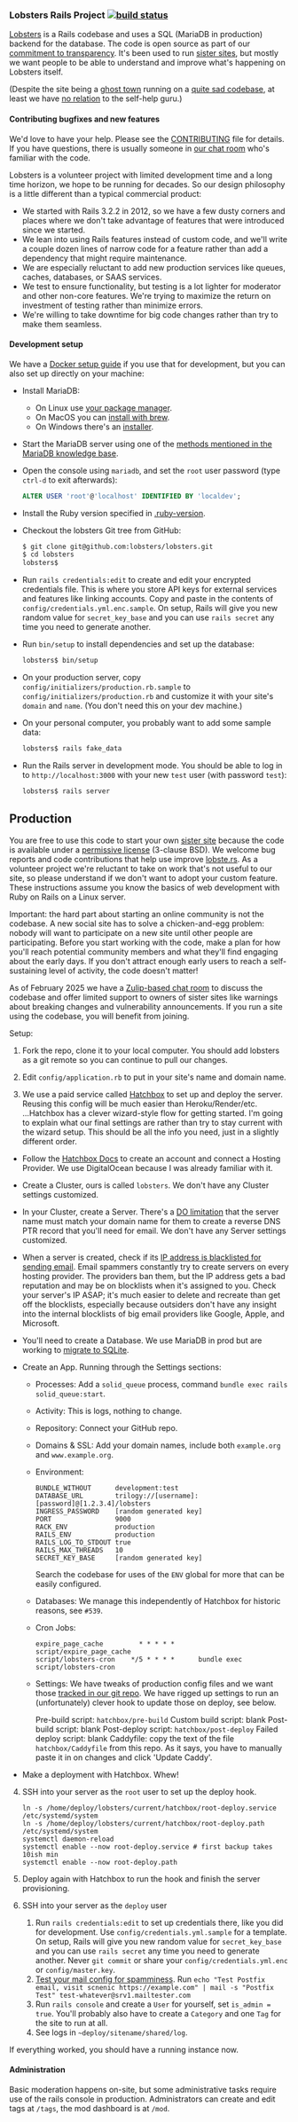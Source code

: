 ### Lobsters Rails Project [![build status](https://github.com/lobsters/lobsters/actions/workflows/check.yml/badge.svg)](https://github.com/lobsters/lobsters/actions/workflows/check.yml)

[Lobsters](https://lobste.rs) is a Rails codebase and uses a SQL (MariaDB in production) backend for the database.
The code is open source as part of our [commitment to transparency](https://lobste.rs/about#transparency).
It's been used to run [sister sites](https://github.com/lobsters/lobsters/blob/main/sister_sites.md), but mostly we want people to be able to understand and improve what's happening on Lobsters itself.

(Despite the site being a [ghost town](https://xcancel.com/webshitweekly/status/1399935275057389571) running on a [quite sad codebase](https://web.archive.org/web/20230213161624/https://old.reddit.com/r/rails/comments/6jz7tq/source_code_lobsters_a_hacker_news_clone_built/), at least we have [no relation](https://lobste.rs/about#michaelbolton) to the self-help guru.)


#### Contributing bugfixes and new features

We'd love to have your help.
Please see the [CONTRIBUTING](https://github.com/lobsters/lobsters/blob/main/CONTRIBUTING.md) file for details.
If you have questions, there is usually someone in [our chat room](https://lobste.rs/chat) who's familiar with the code.

Lobsters is a volunteer project with limited development time and a long time horizon, we hope to be running for decades.
So our design philosophy is a little different than a typical commercial product:

 * We started with Rails 3.2.2 in 2012, so we have a few dusty corners and places where we don't take advantage of features that were introduced since we started.
 * We lean into using Rails features instead of custom code, and we'll write a couple dozen lines of narrow code for a feature rather than add a dependency that might require maintenance.
 * We are especially reluctant to add new production services like queues, caches, databases, or SAAS services.
 * We test to ensure functionality, but testing is a lot lighter for moderator and other non-core features.
   We're trying to maximize the return on investment of testing rather than minimize errors.
 * We're willing to take downtime for big code changes rather than try to make them seamless.


#### Development setup

We have a [Docker setup guide](./docs/setup_with_docker.md) if you use that for development, but you can also set up directly on your machine:

* Install MariaDB:
  * On Linux use [your package manager](https://mariadb.com/kb/en/distributions-which-include-mariadb/).
  * On MacOS you can [install with brew](https://mariadb.com/kb/en/installing-mariadb-on-macos-using-homebrew/).
  * On Windows there's an [installer](https://mariadb.org/download/?t=mariadb&p=mariadb&r=11.5.2&os=Linux&cpu=x86_64&pkg=tar_gz&i=systemd&mirror=starburst_stlouis).

* Start the MariaDB server using one of the [methods mentioned in the MariaDB knowledge base](https://mariadb.com/kb/en/starting-and-stopping-mariadb-automatically/).

* Open the console using `mariadb`, and set the `root` user password (type `ctrl-d` to exit afterwards):

  ```sql
  ALTER USER 'root'@'localhost' IDENTIFIED BY 'localdev';
  ```

* Install the Ruby version specified in [.ruby-version](https://github.com/lobsters/lobsters/blob/main/.ruby-version).

* Checkout the lobsters Git tree from GitHub:

  ```sh
  $ git clone git@github.com:lobsters/lobsters.git
  $ cd lobsters
  lobsters$
  ```

* Run `rails credentials:edit` to create and edit your encrypted credentials file.
  This is where you store API keys for external services and features like linking accounts.
  Copy and paste in the contents of `config/credentials.yml.enc.sample`.
  On setup, Rails will give you new random value for `secret_key_base` and you can use `rails secret` any time you need to generate another.

* Run `bin/setup` to install dependencies and set up the database:

  ```sh
  lobsters$ bin/setup
  ```

* On your production server, copy `config/initializers/production.rb.sample`
  to `config/initializers/production.rb` and customize it with your site's
  `domain` and `name`. (You don't need this on your dev machine.)

* On your personal computer, you probably want to add some sample data:

  ```sh
  lobsters$ rails fake_data
  ```

* Run the Rails server in development mode.
  You should be able to log in to `http://localhost:3000` with your new `test` user (with password `test`):

  ```sh
  lobsters$ rails server
  ```

## Production

You are free to use this code to start your own [sister site](/sister_sites.md)
because the code is available under a [permissive license](https://github.com/lobsters/lobsters/blob/main/LICENSE) (3-clause BSD).
We welcome bug reports and code contributions that help use improve [lobste.rs](https://lobste.rs).
As a volunteer project we're reluctant to take on work that's not useful to our site, so please understand if we don't want to adopt your custom feature.
These instructions assume you know the basics of web development with Ruby on Rails on a Linux server.

Important: the hard part about starting an online community is not the codebase.
A new social site has to solve a chicken-and-egg problem:
nobody will want to participate on a new site until other people are participating.
Before you start working with the code, make a plan for how you'll reach potential community members and what they'll find engaging about the early days.
If you don't attract enough early users to reach a self-sustaining level of activity, the code doesn't matter!

As of February 2025 we have a [Zulip-based chat room](https://lobsters.zulipchat.com) to discuss the codebase and offer limited support to owners of sister sites like warnings about breaking changes and vulnerability announcements.
If you run a site using the codebase, you will benefit from joining.

Setup:

1. Fork the repo, clone it to your local computer.
   You should add lobsters as a git remote so you can continue to pull our changes.

2. Edit `config/application.rb` to put in your site's name and domain name.

3. We use a paid service called [Hatchbox](https://hatchbox.io) to set up and deploy the server.
   Reusing this config will be much easier than Heroku/Render/etc.
...Hatchbox has a clever wizard-style flow for getting started.
   I'm going to explain what our final settings are rather than try to stay current with the wizard setup.
   This should be all the info you need, just in a slightly different order.

  * Follow the [Hatchbox Docs](https://hatchbox.relationkit.io/) to create an account and connect a Hosting Provider.
    We use DigitalOcean because I was already familiar with it.
  * Create a Cluster, ours is called `lobsters`.
    We don't have any Cluster settings customized.
  * In your Cluster, create a Server.
    There's a [DO limitation](https://www.digitalocean.com/community/questions/how-do-i-create-a-reverse-dns-ptr-record) that the server name must match your domain name for them to create a reverse DNS PTR record that you'll need for email.
    We don't have any Server settings customized.
  * When a server is created, check if its [IP address is blacklisted for sending email](https://dnschecker.org/ip-blacklist-checker.php?query=68.183.100.95).
    Email spammers constantly try to create servers on every hosting provider.
    The providers ban them, but the IP address gets a bad reputation and may be on blocklists when it's assigned to you.
    Check your server's IP ASAP; it's much easier to delete and recreate than get off the blocklists, especially because outsiders don't have any insight into the internal blocklists of big email providers like Google, Apple, and Microsoft.
  * You'll need to create a Database.
    We use MariaDB in prod but are working to [migrate to SQLite](https://github.com/lobsters/lobsters/issues/539).
  * Create an App. Running through the Settings sections:
    * Processes: Add a `solid_queue` process, command `bundle exec rails solid_queue:start`.
    * Activity: This is logs, nothing to change.
    * Repository: Connect your GitHub repo.
    * Domains & SSL: Add your domain names, include both `example.org` and `www.example.org`.
    * Environment:

      ```
      BUNDLE_WITHOUT      development:test
      DATABASE_URL        trilogy://[username]:[password]@[1.2.3.4]/lobsters
      INGRESS_PASSWORD    [random generated key]
      PORT                9000
      RACK_ENV            production
      RAILS_ENV           production
      RAILS_LOG_TO_STDOUT true
      RAILS_MAX_THREADS   10
      SECRET_KEY_BASE     [random generated key]
      ```

      Search the codebase for uses of the `ENV` global for more that can be easily configured.

    * Databases: We manage this independently of Hatchbox for historic reasons, see `#539`.
    * Cron Jobs:

      ```
      expire_page_cache         * * * * *      script/expire_page_cache
      script/lobsters-cron    */5 * * * *      bundle exec script/lobsters-cron
      ```

    * Settings:
      We have tweaks of production config files and we want those [tracked in our git repo](https://github.com/lobsters/lobsters/tree/main/hatchbox).
      We have rigged up settings to run an (unfortunately) clever hook to update those on deploy, see below.

      Pre-build script: `hatchbox/pre-build`
      Custom build script: blank
      Post-build script: blank
      Post-deploy script: `hatchbox/post-deploy`
      Failed deploy script: blank
      Caddyfile: copy the text of the file `hatchbox/Caddyfile` from this repo.
        As it says, you have to manually paste it in on changes and click 'Update Caddy'.

  * Make a deployment with Hatchbox. Whew!

4. SSH into your server as the `root` user to set up the deploy hook.

    ```
    ln -s /home/deploy/lobsters/current/hatchbox/root-deploy.service /etc/systemd/system
    ln -s /home/deploy/lobsters/current/hatchbox/root-deploy.path /etc/systemd/system
    systemctl daemon-reload
    systemctl enable --now root-deploy.service # first backup takes 10ish min
    systemctl enable --now root-deploy.path
    ```

5. Deploy again with Hatchbox to run the hook and finish the server provisioning.

6. SSH into your server as the `deploy` user

   1. Run `rails credentials:edit` to set up credentials there, like you did for development.
      Use `config/credentials.yml.sample` for a template.
      On setup, Rails will give you new random value for `secret_key_base` and you can use `rails secret` any time you need to generate another.
      Never `git commit` or share your `config/credentials.yml.enc` or `config/master.key`.
   2. [Test your mail config for spamminess](https://www.mail-tester.com/).
      Run `echo "Test Postfix email, visit scnenic https://example.com" | mail -s "Postfix Test" test-whatever@srv1.mailtester.com`
   3. Run `rails console` and create a `User` for yourself, set `is_admin = true`.
      You'll probably also have to create a `Category` and one `Tag` for the site to run at all.
   4. See logs in `~deploy/sitename/shared/log`.

If everything worked, you should have a running instance now.


#### Administration

Basic moderation happens on-site, but some administrative tasks require use of the rails console in production.
Administrators can create and edit tags at `/tags`, the mod dashboard is at `/mod`.
